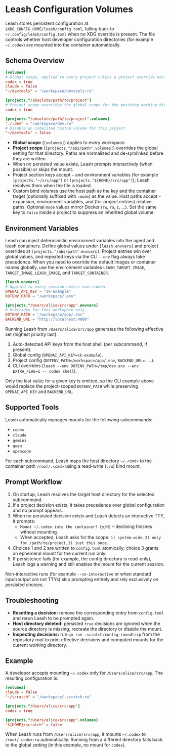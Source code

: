 # Leash Configuration Volumes

Leash stores persistent configuration at `$XDG_CONFIG_HOME/leash/config.toml`, falling back to `~/.config/leash/config.toml` when no XDG override is present. The file controls whether host developer configuration directories (for example `~/.codex`) are mounted into the container automatically.

## Schema Overview

```toml
[volumes]
# Global scope, applied to every project unless a project override exists.
codex = true
claude = false
"~/devtools" = "/workspace/devtools:ro"

[projects."/absolute/path/to/project"]
# Project scope overrides the global scope for the matching working directory.
codex = true

[projects."/absolute/path/to/project".volumes]
"./.dev" = "/workspace/dev:rw"
# Disable an inherited custom volume for this project
"~/devtools" = false
```

- **Global scope** (`[volumes]`) applies to every workspace.
- **Project scope** (`[projects."/abs/path".volumes]`) overrides the global setting for that directory. Paths are normalized and de-symlinked before they are written.
- When no persisted value exists, Leash prompts interactively (when possible) or skips the mount.
- Project section keys accept `~` and environment variables (for example `[projects."~/src/app"]` or `[projects."${HOME}/src/app"]`); Leash resolves them when the file is loaded.
- Custom bind volumes use the host path as the key and the container target (optionally suffixed with `:mode`) as the value. Host paths accept `~` expansion, environment variables, and (for project entries) relative paths. Optional `mode` values mirror Docker (`rw`, `ro`, `z`, …). Set the same key to `false` inside a project to suppress an inherited global volume.

## Environment Variables

Leash can inject deterministic environment variables into the agent and leash containers. Define global values under `[leash.envvars]` and project overrides at `[projects."/abs/path".envvars]`. Project entries win over global values, and repeated keys via the CLI `--env` flag always take precedence. When you need to override the default images or container names globally, use the environment variables `LEASH_TARGET_IMAGE`, `TARGET_IMAGE`, `LEASH_IMAGE`, and `TARGET_CONTAINER`.

```toml
[leash.envvars]
# Applied to every session unless overridden.
OPENAI_API_KEY = "sk-example"
DOTENV_PATH = "/workspace/.env"

[projects."/Users/alice/src/app".envvars]
# Overrides for this workspace only.
DOTENV_PATH = "/workspace/app/.env"
BACKEND_URL = "http://localhost:4000"
```

Running Leash from `/Users/alice/src/app` generates the following effective set (highest priority last):

1. Auto-detected API keys from the host shell (per subcommand, if present).
2. Global config (`OPENAI_API_KEY=sk-example`).
3. Project config (`DOTENV_PATH=/workspace/app/.env`, `BACKEND_URL=...`).
4. CLI overrides (`leash --env DOTENV_PATH=/tmp/dev.env --env EXTRA_FLAG=1 -- codex shell`).

Only the last value for a given key is emitted, so the CLI example above would replace the project-scoped `DOTENV_PATH` while preserving `OPENAI_API_KEY` and `BACKEND_URL`.

## Supported Tools

Leash automatically manages mounts for the following subcommands:

- `codex`
- `claude`
- `gemini`
- `qwen`
- `opencode`

For each subcommand, Leash maps the host directory `~/.<cmd>` to the container path `/root/.<cmd>` using a read-write (`:rw`) bind mount.

## Prompt Workflow

1. On startup, Leash resolves the target host directory for the selected subcommand.
2. If a project decision exists, it takes precedence over global configuration and no prompt appears.
3. When no persisted decision exists and Leash detects an interactive TTY, it prompts:
   - `Mount ~/.codex into the container? [y/N]` – declining finishes without mounting.
   - When accepted, Leash asks for the scope: `1) system-wide`, `2) only for /path/to/project`, `3) just this once`.
4. Choices 1 and 2 are written to `config.toml` atomically; choice 3 grants an ephemeral mount for the current run only.
5. If persistence fails (for example, the config directory is read-only), Leash logs a warning and still enables the mount for the current session.

Non-interactive runs (for example `--no-interactive` or when standard input/output are not TTYs) skip prompting entirely and rely exclusively on persisted choices.

## Troubleshooting

- **Resetting a decision:** remove the corresponding entry from `config.toml` and rerun Leash to be prompted again.
- **Host directory deleted:** persisted `true` decisions are ignored when the source directory is missing; recreate the directory or disable the mount.
- **Inspecting decisions:** run `go run .scratch/config-roundtrip` from the repository root to print effective decisions and computed mounts for the current working directory.

## Example

A developer accepts mounting `~/.codex` only for `/Users/alice/src/app`. The resulting configuration is:

```toml
[volumes]
claude = false
"~/scratch" = "/workspace/.scratch:rw"

[projects."/Users/alice/src/app"]
codex = true

[projects."/Users/alice/src/app".volumes]
"${HOME}/scratch" = false
```

When Leash runs from `/Users/alice/src/app`, it mounts `~/.codex` to `/root/.codex:rw` automatically. Running from a different directory falls back to the global setting (in this example, no mount for `codex`).
